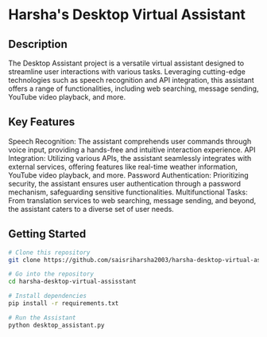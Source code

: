# Harsha's Desktop Virtual Assistant

## Description
The Desktop Assistant project is a versatile virtual assistant designed to streamline user interactions with various tasks. Leveraging cutting-edge technologies such as speech recognition and API integration, this assistant offers a range of functionalities, including web searching, message sending, YouTube video playback, and more.

## Key Features
Speech Recognition: The assistant comprehends user commands through voice input, providing a hands-free and intuitive interaction experience.
API Integration: Utilizing various APIs, the assistant seamlessly integrates with external services, offering features like real-time weather information, YouTube video playback, and more.
Password Authentication: Prioritizing security, the assistant ensures user authentication through a password mechanism, safeguarding sensitive functionalities.
Multifunctional Tasks: From translation services to web searching, message sending, and beyond, the assistant caters to a diverse set of user needs.

## Getting Started

```bash
# Clone this repository
git clone https://github.com/saisriharsha2003/harsha-desktop-virtual-assisstant.git

# Go into the repository
cd harsha-desktop-virtual-assisstant

# Install dependencies
pip install -r requirements.txt

# Run the Assistant
python desktop_assistant.py


